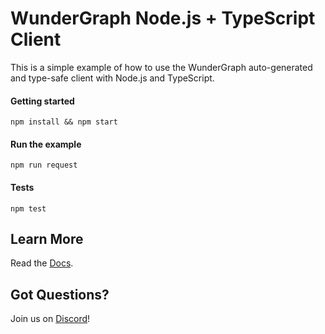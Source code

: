# WunderGraph Node.js + TypeScript Client

This is a simple example of how to use the WunderGraph auto-generated and type-safe client with Node.js and TypeScript.

#### Getting started

```shell
npm install && npm start
```

#### Run the example

```shell
npm run request
```

#### Tests

```shell
npm test
```

## Learn More

Read the [Docs](https://wundergraph.com/docs).

## Got Questions?

Join us on [Discord](https://wundergraph.com/discord)!
